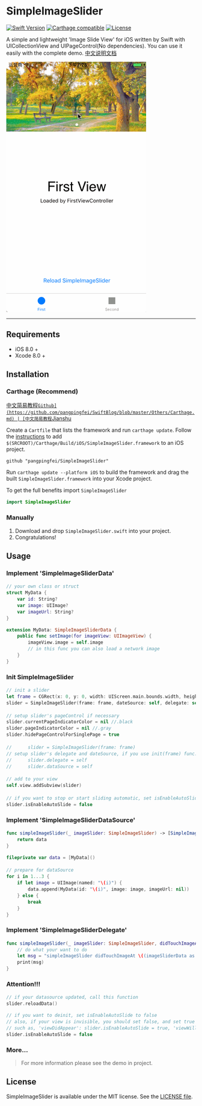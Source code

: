 # SimpleImageSlider

[![Swift Version][swift-image]][swift-url]
[![Carthage compatible](https://img.shields.io/badge/Carthage-compatible-4BC51D.svg?style=flat)](https://github.com/Carthage/Carthage)
[![License](http://img.shields.io/badge/license-MIT-blue.svg)](http://opensource.org/licenses/MIT)

A simple and lightweight 'Image Slide View' for iOS written by Swift with UICollectionView and UIPageControl(No dependencies). You can use it easily with the complete demo. 
[中文说明文档](http://www.jianshu.com/p/a6cfb8367d09)

![Demo](Screenshots/Demo.gif "Demo")

---

## Requirements

- iOS 8.0 +
- Xcode 8.0 +

## Installation

### Carthage (Recommend)
[中文简易教程`Github](https://github.com/pangpingfei/SwiftBlog/blob/master/Others/Carthage.md) | [中文简易教程`Jianshu](http://www.jianshu.com/p/ab2768af4d94) 

Create a `Cartfile` that lists the framework and run `carthage update`. Follow the [instructions](https://github.com/Carthage/Carthage#if-youre-building-for-ios) to add `$(SRCROOT)/Carthage/Build/iOS/SimpleImageSlider.framework` to an iOS project.

```
github "pangpingfei/SimpleImageSlider"
```

Run `carthage update --platform iOS` to build the framework and drag the built `SimpleImageSlider.framework` into your Xcode project.

To get the full benefits import `SimpleImageSlider`

``` swift
import SimpleImageSlider
```

### Manually
1. Download and drop ```SimpleImageSlider.swift``` into your project.  
2. Congratulations!  

## Usage

### Implement 'SimpleImageSliderData'

```swift
// your own class or struct
struct MyData {
	var id: String?
	var image: UIImage?
	var imageUrl: String?
}

```

```swift
extension MyData: SimpleImageSliderData {
	public func setImage(for imageView: UIImageView) {
		imageView.image = self.image
		// in this func you can also load a network image
	}
}
```

### Init SimpleImageSlider

```swift
// init a slider
let frame = CGRect(x: 0, y: 0, width: UIScreen.main.bounds.width, height: UIScreen.main.bounds.width/2)
slider = SimpleImageSlider(frame: frame, dateSource: self, delegate: self)
		
// setup slider's pageControl if necessary
slider.currentPageIndicatorColor = nil //.black
slider.pageIndicatorColor = nil //.gray
slider.hidePageControlForSinglePage = true

// 		slider = SimpleImageSlider(frame: frame)		
// setup slider's delegate and dateSource, if you use init(frame) func.
//		slider.delegate = self
//		slider.dataSource = self
		
// add to your view
self.view.addSubview(slider)

// if you want to stop or start sliding automatic, set isEnableAutoSlide.
slider.isEnableAutoSlide = false

```


### Implement 'SimpleImageSliderDataSource'

```swift
func simpleImageSlider(_ imageSlider: SimpleImageSlider) -> [SimpleImageSliderData] {
	return data
}

```

```swift
fileprivate var data = [MyData]()

// prepare for dataSource
for i in 1...3 {
	if let image = UIImage(named: "\(i)") {
		data.append(MyData(id: "\(i)", image: image, imageUrl: nil))
	} else {
		break
	}
}

```


### Implement 'SimpleImageSliderDelegate'

```swift
func simpleImageSlider(_ imageSlider: SimpleImageSlider, didTouchImageAt imageSliderData: SimpleImageSliderData) {
	// do what your want to do
	let msg = "simpleImageSlider didTouchImageAt \((imageSliderData as! MyData).id!)"
	print(msg)
}

```

### Attention!!!

```swift
// if your datasource updated, call this function
slider.reloadData()
```

```swift
// if you want to deinit, set isEnableAutoSlide to false
// also, if your view is invisible, you should set false, and set true when view is visible
// such as, 'viewDidAppear': slider.isEnableAutoSlide = true, 'viewWillDisappear': slider.isEnableAutoSlide = false
slider.isEnableAutoSlide = false
```

### More...

> For more information please see the demo in project.

## License
SimpleImageSlider is available under the MIT license. See the [LICENSE file](https://github.com/pangpingfei/SimpleImageSlider/blob/master/LICENSE).

[swift-image]:https://img.shields.io/badge/swift-3.0-orange.svg
[swift-url]: https://swift.org/
